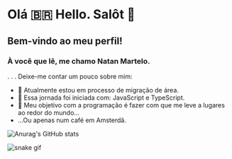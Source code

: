 # Olá 🇧🇷 Hello. Salôt 👋
## Bem-vindo ao meu perfil!
### À você que lê, me chamo Natan Martelo. 
.
.
.
Deixe-me contar um pouco sobre mim:


- 💬 Atualmente estou em processo de migração de área.
- 🌱 Essa jornada foi iniciada com: JavaScript e TypeScript.
- 🔭 Meu objetivo com a programação é fazer com que me leve a lugares ao redor do mundo...
- ...Ou apenas num café em Amsterdã.

![Anurag's GitHub stats](https://github-readme-stats.vercel.app/api?username=natanlm&show_icons=true&theme=tokyonight )

![snake gif](https://github.com/natanlm/natanlm/blob/output/github-contribution-grid-snake.gif)
